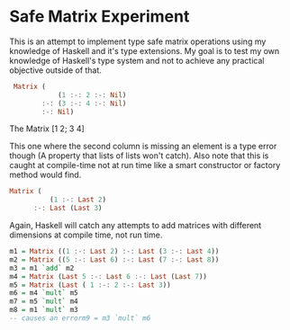 # Safe Matrix Experiment

This is an attempt to implement type safe matrix operations using my knowledge of Haskell and it's type extensions.
My goal is to test my own knowledge of Haskell's type system and not to achieve any practical objective outside of that.

```Haskell
 Matrix (
            (1 :-: 2 :-: Nil)
        :-: (3 :-: 4 :-: Nil)
        :-: Nil)
```

The Matrix [1 2; 3 4]


This one where the second column is missing an element is a type error though (A property that lists of lists won't catch).
Also note that this is caught at compile-time not at run time like a smart constructor or factory method would find.
```Haskell
Matrix (
          (1 :-: Last 2)
      :-: Last (Last 3)
```

Again, Haskell will catch any attempts to add matrices with different dimensions at compile time, not run time.
```Haskell
m1 = Matrix ((1 :-: Last 2) :-: Last (3 :-: Last 4))
m2 = Matrix ((5 :-: Last 6) :-: Last (7 :-: Last 8))
m3 = m1 `add` m2
m4 = Matrix (Last 5 :-: Last 6 :-: Last (Last 7))
m5 = Matrix (Last ( 1 :-: 2 :-: Last 3))
m6 = m4 `mult` m5
m7 = m5 `mult` m4
m8 = m1 `mult` m3
-- causes an errorm9 = m3 `mult` m6
```